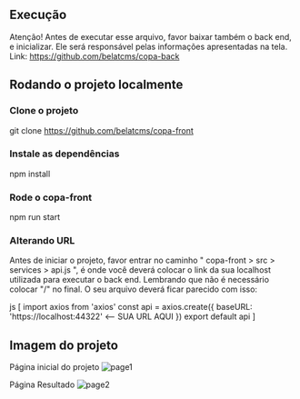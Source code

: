 
## Execução

Atenção! 
Antes de executar esse arquivo, favor baixar também o back end, e inicializar. Ele será responsável pelas informações apresentadas na tela.
Link: https://github.com/belatcms/copa-back

## Rodando o projeto localmente

### Clone o projeto

git clone https://github.com/belatcms/copa-front

### Instale as dependências

npm install

### Rode o copa-front
npm run start

### Alterando URL

Antes de iniciar o projeto, favor entrar no caminho " copa-front > src > services > api.js ", é onde você deverá colocar o link da sua localhost utilizada para executar o back end.
Lembrando que não é necessário colocar "/" no final. 
O seu arquivo deverá ficar parecido com isso: 

js [ import axios from 'axios'
const api = axios.create({
  baseURL: 'https://localhost:44322'  <-- SUA URL AQUI
})
export default api ]


## Imagem do projeto

Página inicial do projeto
![page1](https://user-images.githubusercontent.com/28361987/93032339-6ea91480-f607-11ea-8c6b-0761b4555aab.png)

Página Resultado
![page2](https://user-images.githubusercontent.com/28361987/93032338-6d77e780-f607-11ea-8013-2adf30fa462b.png)

